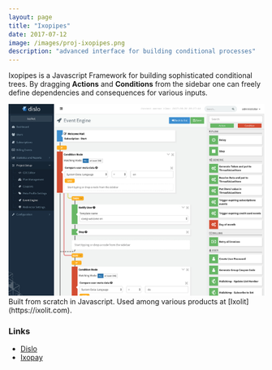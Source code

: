 ```yaml
---
layout: page
title: "Ixopipes"
date: 2017-07-12
image: /images/proj-ixopipes.png
description: "advanced interface for building conditional processes"
---
```


Ixopipes is a Javascript Framework for building sophisticated conditional trees.
By dragging **Actions** and **Conditions** from the sidebar one can freely define dependencies and consequences for various inputs.

<div style="text-align: center">
  <img alt="" src="/images/proj-ixopipes.png" />
</div>
Built from scratch in Javascript. Used among various products at [Ixolit](https://ixolit.com).

### Links
* [Dislo](https://www.ixolit.com/de/solutions/dislo)
* [Ixopay](https://www.ixopay.com/en/platform-features)
